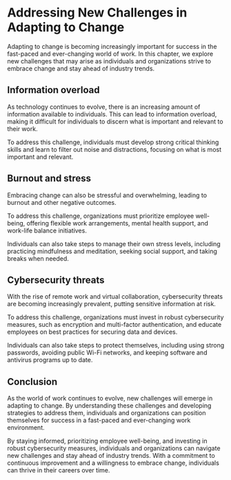 Addressing New Challenges in Adapting to Change
=============================================================================

Adapting to change is becoming increasingly important for success in the fast-paced and ever-changing world of work. In this chapter, we explore new challenges that may arise as individuals and organizations strive to embrace change and stay ahead of industry trends.

Information overload
--------------------

As technology continues to evolve, there is an increasing amount of information available to individuals. This can lead to information overload, making it difficult for individuals to discern what is important and relevant to their work.

To address this challenge, individuals must develop strong critical thinking skills and learn to filter out noise and distractions, focusing on what is most important and relevant.

Burnout and stress
------------------

Embracing change can also be stressful and overwhelming, leading to burnout and other negative outcomes.

To address this challenge, organizations must prioritize employee well-being, offering flexible work arrangements, mental health support, and work-life balance initiatives.

Individuals can also take steps to manage their own stress levels, including practicing mindfulness and meditation, seeking social support, and taking breaks when needed.

Cybersecurity threats
---------------------

With the rise of remote work and virtual collaboration, cybersecurity threats are becoming increasingly prevalent, putting sensitive information at risk.

To address this challenge, organizations must invest in robust cybersecurity measures, such as encryption and multi-factor authentication, and educate employees on best practices for securing data and devices.

Individuals can also take steps to protect themselves, including using strong passwords, avoiding public Wi-Fi networks, and keeping software and antivirus programs up to date.

Conclusion
----------

As the world of work continues to evolve, new challenges will emerge in adapting to change. By understanding these challenges and developing strategies to address them, individuals and organizations can position themselves for success in a fast-paced and ever-changing work environment.

By staying informed, prioritizing employee well-being, and investing in robust cybersecurity measures, individuals and organizations can navigate new challenges and stay ahead of industry trends. With a commitment to continuous improvement and a willingness to embrace change, individuals can thrive in their careers over time.
